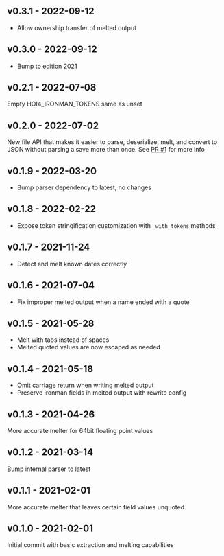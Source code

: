 ## v0.3.1 - 2022-09-12

- Allow ownership transfer of melted output

## v0.3.0 - 2022-09-12

- Bump to edition 2021

## v0.2.1 - 2022-07-08

Empty HOI4_IRONMAN_TOKENS same as unset

## v0.2.0 - 2022-07-02

New file API that makes it easier to parse, deserialize, melt, and convert to
JSON without parsing a save more than once. See [PR
#1](https://github.com/rakaly/hoi4save/pull/1) for more info

## v0.1.9 - 2022-03-20

- Bump parser dependency to latest, no changes

## v0.1.8 - 2022-02-22

- Expose token stringification customization with `_with_tokens` methods

## v0.1.7 - 2021-11-24

- Detect and melt known dates correctly

## v0.1.6 - 2021-07-04

- Fix improper melted output when a name ended with a quote

## v0.1.5 - 2021-05-28

- Melt with tabs instead of spaces
- Melted quoted values are now escaped as needed

## v0.1.4 - 2021-05-18

- Omit carriage return when writing melted output
- Preserve ironman fields in melted output with rewrite config

## v0.1.3 - 2021-04-26

More accurate melter for 64bit floating point values

## v0.1.2 - 2021-03-14

Bump internal parser to latest

## v0.1.1 - 2021-02-01

More accurate melter that leaves certain field values unquoted

## v0.1.0 - 2021-02-01

Initial commit with basic extraction and melting capabilities